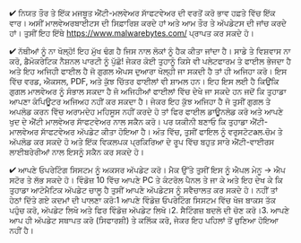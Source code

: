 

✔ ਨਿਯਤ ਤੌਰ ਤੇ ਇੱਕ ਮਜਬੂਤ ਐਂਟੀ-ਮਲਵੇਅਰ ਸਾੱਫਟਵੇਅਰ ਦੀ ਵਰਤੋਂ ਕਰੋ ਭਾਵ ਹਫ਼ਤੇ ਵਿੱਚ ਇੱਕ ਵਾਰ। ਅਸੀਂ ਮਾਲਵੇਅਰਬਾਈਟਸ ਦੀ ਸਿਫ਼ਾਰਿਸ਼ ਕਰਦੇ ਹਾਂ ਅਤੇ ਆਮ ਤੌਰ ਤੇ ਅੱਪਡੇਟਸ ਦੀ ਜਾਂਚ ਕਰਦੇ ਹਾਂ। ਤੁਸੀਂ ਇਹ ਇੱਥੇ https://www.malwarebytes.com/ ਪ੍ਰਾਪਤ ਕਰ ਸਕਦੇ ਹੋ। 

✔ ਨੱਥੀਆਂ ਨੂੰ ਨਾ ਖੋਲ੍ਹੋ! ਇਹ ਮੁੱਖ ਢੰਗ ਹੈ ਜਿਸ ਨਾਲ ਲੋਕਾਂ ਨੂੰ ਹੈਕ ਕੀਤਾ ਜਾਂਦਾ ਹੈ। ਸਾਡੇ ਤੇ ਵਿਸ਼ਵਾਸ ਨਾ ਕਰੋ, ਡੈਮੋਕਰੇਟਿਕ ਨੈਸ਼ਨਲ ਪਾਰਟੀ ਨੂੰ ਪੁੱਛੋ! ਜੇਕਰ ਕੋਈ ਤੁਹਾਨੂੰ ਕਿਸੇ ਵੀ ਪਲੇਟਫਾਰਮ ਤੇ ਫਾਈਲ ਭੇਜਦਾ ਹੈ ਅਤੇ ਇਹ ਅਜਿਹੀ ਫਾਈਲ ਹੈ ਜੋ ਗੁਗਲ ਐਪਸ ਦੁਆਰਾ ਖੋਲ੍ਹੀ ਜਾ ਸਕਦੀ ਹੈ ਤਾਂ ਹੀ ਅਜਿਹਾ ਕਰੋ। ਇਸ ਵਿੱਚ ਵਰਡ, ਐਕਸਲ, PDF, ਅਤੇ ਕੁੱਝ ਚਿੱਤਰ ਫਾਈਲਾਂ ਵੀ ਸ਼ਾਮਲ ਹਨ। ਇਹ ਇਸ ਲਈ ਹੈ ਕਿਉਂਕਿ ਗੁਗਲ ਮਾਲਵੇਅਰ ਨੂੰ ਸੰਭਾਲ ਸਕਦਾ ਹੈ ਜੋ ਅਜਿਹੀਆਂ ਫਾਈਲਾਂ ਵਿੱਚ ਦੇਖੇ ਜਾ ਸਕਦੇ ਹਨ ਜਦੋਂ ਕਿ ਤੁਹਾਡਾ ਆਪਣਾ ਕੰਪਿਊਟਰ ਅਜਿਅਹ ਨਹੀਂ ਕਰ ਸਕਦਾ ਹੈ। ਜੇਕਰ ਇਹ ਕੁੱਝ ਅਜਿਹਾ ਹੈ ਜੋ ਤੁਸੀਂ ਗੁਗਲ ਤੇ ਅਪਲੋਡ ਕਰਨ ਵਿੱਚ ਅਰਾਮਦੇਹ ਮਹਿਸੂਸ ਨਹੀਂ ਕਰਦੇ ਹੋ ਤਾਂ ਫਿਰ ਫਾਈਲ ਡਾਊਨਲੋਡ ਕਰੋ ਅਤੇ ਆਪਣੇ ਖੁਦ ਦੇ ਐਂਟੀ ਮਾਲਵੇਅਰ ਸਾੱਫਟਵੇਅਰ ਨਾਲ ਸਕੈਨ ਕਰੋ। ਪਰ ਯਕੀਨੀ ਬਣਾਓ ਕਿ ਤੁਹਾਡਾ ਐਂਟੀ-ਮਾਲਵੇਅਰ ਸਾੱਫਟਵੇਅਰ ਅੱਪਡੇਟ ਕੀਤਾ ਹੋਇਆ ਹੈ। ਅੰਤ ਵਿੱਚ, ਤੁਸੀਂ ਫਾਇਲ ਨੂੰ ਵਰੁਸਟੋਟaਲ.ਚੋਮ ਤੇ ਅੱਪਲੋਡ ਕਰ ਸਕਦੇ ਹੋ ਅਤੇ ਇੱਕ ਵਿਕਲਪਕ ਪ੍ਰਕਿਰਿਆ ਦੇ ਰੂਪ ਵਿੱਚ ਬਹੁਤ ਸਾਰੇ ਐਂਟੀ-ਵਾਈਰਸ ਲਾਈਬਰੇਰੀਆਂ ਨਾਲ ਇਸਨੂੰ ਸਕੈਨ ਕਰ ਸਕਦੇ ਹੋ। 

✔ ਆਪਣੇ ਓਪਰੇਟਿੰਗ ਸਿਸਟਮ ਨੂੰ ਅਕਸਰ ਅੱਪਡੇਟ ਕਰੋ। ਮੈਕ ਉੱਤੇ ਤੁਸੀਂ ਇਸ ਨੂੰ ਐਪਲ ਮੇਨੂ → ਐਪ ਸਟੋਰ ਤੇ ਲੱਭ ਸਕਦੇ ਹੋ। ਵਿੰਡੋਜ਼ 10 ਵਿੱਚ ਆਪਣੇ PC ਤੇ ਕੰਟਰੋਲ ਪੈਨਲ ਤੇ ਜਾ ਕੇ ਅਤੇ ਇਹ ਦੇਖ ਕੇ ਕਿ ਤੁਹਾਡਾ ਆਟੋਮੈਟਿਕ ਅੱਪਡੇਟ ਚਾਲੂ ਹੈ ਤੁਸੀਂ ਆਪਣੇ ਅੱਪਡੇਟਸ ਨੂੰ ਸਵੈਚਾਲਤ ਕਰ ਸਕਦੇ ਹੋ। ਨਹੀਂ ਤਾਂ ਹੇਠਾਂ ਦਿੱਤੇ ਗਏ ਕਦਮਾਂ ਦੀ ਪਾਲਣਾ ਕਰੋ:1 ਆਪਣੇ ਵਿੰਡੋਜ਼ ਓਪਰੇਟਿੰਗ ਸਿਸਟਮ ਵਿੱਚ ਖੋਜ ਬਾਕਸ ਤੱਕ ਪਹੁੰਚ ਕਰੋ, ਅੱਪਡੇਟ ਲਿਖੋ ਅਤੇ ਫਿਰ ਵਿੰਡੋਜ਼ ਅੱਪਡੇਟ ਲਿਖੋ।2. ਸੈਟਿੰਗਜ਼ ਬਦਲੋ ਦੀ ਚੋਣ ਕਰੋ।3. ਆਪਣੇ ਆਪ ਹੀ ਅੱਪਡੇਟ ਸਥਾਪਤ ਕਰੋ (ਸਿਫਾਰਸ਼ੀ) ਤੇ ਕਲਿੱਕ ਕਰੋ, ਜੇਕਰ ਇਹ ਪਹਿਲਾਂ ਤੋਂ ਚੁਣਿਆ ਹੋਇਆ ਨਹੀਂ ਹੈ।
